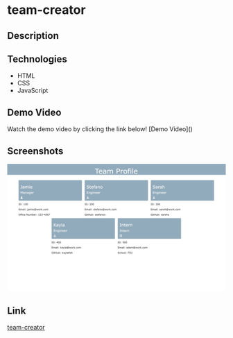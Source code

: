 # team-creator

## Description 


## Technologies 
<ul>
    <li> HTML
    <li> CSS
    <li> JavaScript
</ul>

## Demo Video
<p> Watch the demo video by clicking the link below!
[Demo Video]()

## Screenshots
<img src="./assets/images/screenshot.jpg" alt="Screenshot of the app fully functioning with the team members" />


## Link
[team-creator]()
